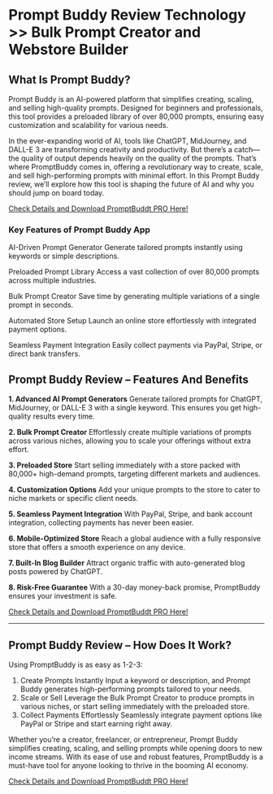 # Prompt Buddy Review Technology >> Bulk Prompt Creator and Webstore Builder


## **What Is Prompt Buddy?**
Prompt Buddy is an AI-powered platform that simplifies creating, scaling, and selling high-quality prompts. Designed for beginners and professionals, this tool provides a preloaded library of over 80,000 prompts, ensuring easy customization and scalability for various needs.

In the ever-expanding world of AI, tools like ChatGPT, MidJourney, and DALL-E 3 are transforming creativity and productivity. But there’s a catch—the quality of output depends heavily on the quality of the prompts. That’s where PromptBuddy comes in, offering a revolutionary way to create, scale, and sell high-performing prompts with minimal effort. In this Prompt Buddy review, we’ll explore how this tool is shaping the future of AI and why you should jump on board today.

[Check Details and Download PromptBuddt PRO Here!](https://warriorplus.com/o2/a/dlg8z46/0)


### **Key Features of Prompt Buddy App**

AI-Driven Prompt Generator
Generate tailored prompts instantly using keywords or simple descriptions.

Preloaded Prompt Library
Access a vast collection of over 80,000 prompts across multiple industries.

Bulk Prompt Creator
Save time by generating multiple variations of a single prompt in seconds.

Automated Store Setup
Launch an online store effortlessly with integrated payment options.

Seamless Payment Integration
Easily collect payments via PayPal, Stripe, or direct bank transfers.

## **Prompt Buddy Review – Features And Benefits​**

**1. Advanced AI Prompt Generators**
Generate tailored prompts for ChatGPT, MidJourney, or DALL-E 3 with a single keyword. This ensures you get high-quality results every time.

**2. Bulk Prompt Creator**
Effortlessly create multiple variations of prompts across various niches, allowing you to scale your offerings without extra effort.

**3. Preloaded Store**
Start selling immediately with a store packed with 80,000+ high-demand prompts, targeting different markets and audiences.

**4. Customization Options**
Add your unique prompts to the store to cater to niche markets or specific client needs.

**5. Seamless Payment Integration**
With PayPal, Stripe, and bank account integration, collecting payments has never been easier.

**6. Mobile-Optimized Store**
Reach a global audience with a fully responsive store that offers a smooth experience on any device.

**7. Built-In Blog Builder**
Attract organic traffic with auto-generated blog posts powered by ChatGPT.

**8. Risk-Free Guarantee**
With a 30-day money-back promise, PromptBuddy ensures your investment is safe.

[Check Details and Download PromptBuddt PRO Here!](https://warriorplus.com/o2/a/dlg8z46/0)

---
## **Prompt Buddy Review – How Does It Work?​**
Using PromptBuddy is as easy as 1-2-3:

1. Create Prompts Instantly
   Input a keyword or description, and Prompt Buddy generates high-performing prompts tailored to your needs.   
2. Scale or Sell
   Leverage the Bulk Prompt Creator to produce prompts in various niches, or start selling immediately with the preloaded store.
3. Collect Payments Effortlessly
   Seamlessly integrate payment options like PayPal or Stripe and start earning right away.

Whether you’re a creator, freelancer, or entrepreneur, Prompt Buddy simplifies creating, scaling, and selling prompts while opening doors to new income streams. With its ease of use and robust features, PromptBuddy is a must-have tool for anyone looking to thrive in the booming AI economy.   

[Check Details and Download PromptBuddt PRO Here!](https://warriorplus.com/o2/a/dlg8z46/0)

